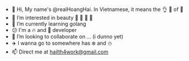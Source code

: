 - 👋 Hi, My name's @realHoangHai. In Vietnamese, it means the 👌 👑 of 🌊
- 👀 I’m interested in beauty 🌸 🌹 🌻 🌼
- 🌱 I’m currently learning golang
- 😕 I'm a 🔥 and 💪 developer
- 🤝 I’m looking to collaborate on ... (i dunno yet)
- ✈️ I wanna go to somewhere has ❄️ and ⛄
- 📫 Direct me at hailth4work@gmail.com

<!---
realHoangHai/realHoangHai is a ✨ special ✨ repository because its `README.md` (this file) appears on your GitHub profile.
You can click the Preview link to take a look at your changes.
--->
